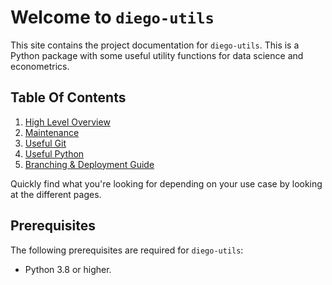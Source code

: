 # Welcome to `diego-utils`

This site contains the project documentation for `diego-utils`.
This is a Python package with some useful utility functions for data science and econometrics.


## Table Of Contents

1. [High Level Overview](high_level.md)
2. [Maintenance](maintenance.md)
3. [Useful Git](git_overview.md)
4. [Useful Python](python_overview.md)
5. [Branching & Deployment Guide](branch_and_deploy_guide.md)

Quickly find what you're looking for depending on your use case by looking at the different pages.

## Prerequisites

The following prerequisites are required for `diego-utils`:

- Python 3.8 or higher.
